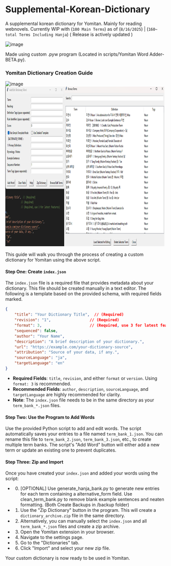 # Supplemental-Korean-Dictionary
A supplemental korean dictionary for Yomitan. Mainly for reading webnovels. Currently WIP with (``100 Main Terms``) as of (``8/16/2025``) | (``160~ total Terms Including Hanja``)
( Release is actively updated )


<img width="742" height="628" alt="image" src="https://github.com/user-attachments/assets/1d15178b-b9d2-4193-b051-fffd305aac1f" />



Made using custom .pyw program (Located in scripts/Yomitan Word Adder-BETA.py).

### Yomitan Dictionary Creation Guide
<img width="500" height="500" alt="image" src="https://github.com/user-attachments/assets/0cadd9e8-b01a-413e-b001-7c52dd4804ea" />
<img width="500" height="500" alt="image" src=Images/BetaIMG.png />


This guide will walk you through the process of creating a custom dictionary for Yomitan using the above script.

#### Step One: Create `index.json`

The `index.json` file is a required file that provides metadata about your dictionary. This file should be created manually in a text editor. The following is a template based on the provided schema, with required fields marked.

```json
{
    "title": "Your Dictionary Title",  // (Required)
    "revision": "1",                 // (Required)
    "format": 3,                     // (Required, use 3 for latest features)
    "sequenced": false,
    "author": "Your Name",
    "description": "A brief description of your dictionary.",
    "url": "https://example.com/your-dictionary-source",
    "attribution": "Source of your data, if any.",
    "sourceLanguage": "ja",
    "targetLanguage": "en"
}
```

  * **Required Fields**: `title`, `revision`, and either `format` or `version`. Using `format: 3` is recommended.
  * **Recommended Fields**: `author`, `description`, `sourceLanguage`, and `targetLanguage` are highly recommended for clarity.
  * **Note**: The `index.json` file needs to be in the same directory as your `term_bank_*.json` files.

#### Step Two: Use the Program to Add Words

Use the provided Python script to add and edit words. The script automatically saves your entries to a file named `term_bank_1.json`. You can rename this file to `term_bank_2.json`, `term_bank_3.json`, etc., to create multiple term banks. The script's "Add Word" button will either add a new term or update an existing one to prevent duplicates.

#### Step Three: Zip and Import

Once you have created your `index.json` and added your words using the script:

* 0. [OPTIONAL] Use generate_hanja_bank.py to generate new entries for each term containing a alternative_form field. Use clean_term_bank.py to remove blank example sentences and neaten formatting. (Both Create Backups in /backup folder) 
* 1.  Use the "Zip Dictionary" button in the program. This will create a `dictionary_archive.zip` file in the same directory.
* 2.  Alternatively, you can manually select the `index.json` and all `term_bank_*.json` files and create a zip archive.
* 3.  Open the Yomitan extension in your browser.
* 4.  Navigate to the settings page.
* 5.  Go to the "Dictionaries" tab.
* 6.  Click "Import" and select your new zip file.

Your custom dictionary is now ready to be used in Yomitan.

